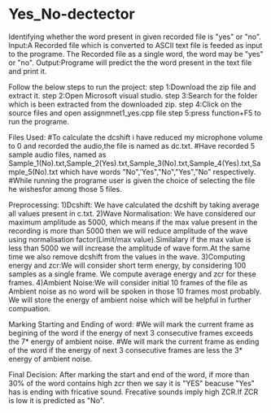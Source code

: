 # Yes_No-dectector
 Identifying whether the word present in given recorded file is "yes" or "no".
 Input:A Recorded file which is converted to ASCII text file is feeded as input to the programe. The Recorded file as a single word, the
      word may be "yes" or "no".
Output:Programe will predict the the word present in the text file and print it.

 Follow the below steps to run the project:
step 1:Download the zip file and extract it.
step 2:Open Microsoft visual studio.
step 3:Search for the folder which is been extracted from the downloaded zip.
step 4:Click on the source files and open assignmnet1_yes.cpp file
step 5:press function+F5 to run the programe.

Files Used:
#To calculate the dcshift i have reduced my microphone volume to 0 and recorded the audio,the file is named as dc.txt.
#Have recorded 5 sample audio files, named as Sample_1(No).txt,Sample_2(Yes).txt,Sample_3(No).txt,Sample_4(Yes).txt,Sample_5(No).txt which have words "No",'Yes","No","Yes","No" respectively.
#While running the programe user is given the choice of selecting the file he wishesfor among those 5 files.

Preprocessing:
1)Dcshift: We have calculated the dcshift by taking average all values present in c.txt.
2)Wave Normalisation: We have considered our maximum amplitude as 5000, which means if the max value present in the recording is more than 5000
                    then we will reduce amplitude of the wave using normalisation factor(Limit/max value).Similalary if the max value is less than 
                    5000 we will increase the amplitude of wave form.At the same time we also remove dcshift from the values in the wave.
3)Computing energy and zcr:We will consider short term energy, by considering 100 samples as a single frame. We compute average energy and zcr for
                           these frames.
4)Ambient Noise:We will consider initial 10 frames of the file as Ambient noise as no word will be spoken in those 10 frames most probably.
                We will store the energy of ambient noise which will be helpful in further compuation.


Marking Starting and Ending of word:
#We will mark  the current frame as begining of the word if the energy of next 3 consecutive frames exceeds the 7* energy of ambient noise.
#We will mark  the current frame as ending of the word if the energy of next 3 consecutive frames are less the 3* energy of ambient noise.

Final Decision:
After marking the start and end of the word, if more than  30% of the word contains high zcr then we say it is "YES" beacuse "Yes" has is ending with fricative sound.
Frecative sounds imply  high ZCR.If ZCR is low it is predicted as "No".

 
